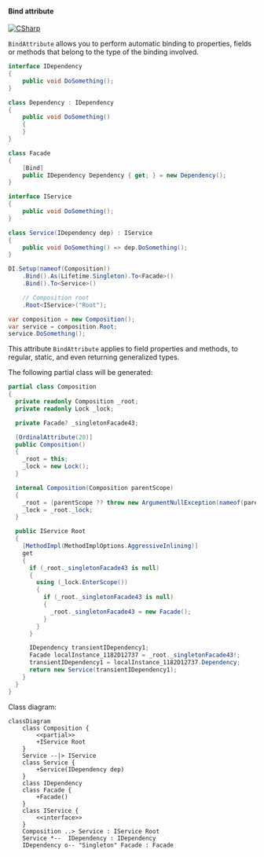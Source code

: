#### Bind attribute

[![CSharp](https://img.shields.io/badge/C%23-code-blue.svg)](../tests/Pure.DI.UsageTests/Attributes/BindAttributeScenario.cs)

`BindAttribute` allows you to perform automatic binding to properties, fields or methods that belong to the type of the binding involved.


```c#
interface IDependency
{
    public void DoSomething();
}

class Dependency : IDependency
{
    public void DoSomething()
    {
    }
}

class Facade
{
    [Bind]
    public IDependency Dependency { get; } = new Dependency();
}

interface IService
{
    public void DoSomething();
}

class Service(IDependency dep) : IService
{
    public void DoSomething() => dep.DoSomething();
}

DI.Setup(nameof(Composition))
    .Bind().As(Lifetime.Singleton).To<Facade>()
    .Bind().To<Service>()

    // Composition root
    .Root<IService>("Root");

var composition = new Composition();
var service = composition.Root;
service.DoSomething();
```

This attribute `BindAttribute` applies to field properties and methods, to regular, static, and even returning generalized types.

The following partial class will be generated:

```c#
partial class Composition
{
  private readonly Composition _root;
  private readonly Lock _lock;

  private Facade? _singletonFacade43;

  [OrdinalAttribute(20)]
  public Composition()
  {
    _root = this;
    _lock = new Lock();
  }

  internal Composition(Composition parentScope)
  {
    _root = (parentScope ?? throw new ArgumentNullException(nameof(parentScope)))._root;
    _lock = _root._lock;
  }

  public IService Root
  {
    [MethodImpl(MethodImplOptions.AggressiveInlining)]
    get
    {
      if (_root._singletonFacade43 is null)
      {
        using (_lock.EnterScope())
        {
          if (_root._singletonFacade43 is null)
          {
            _root._singletonFacade43 = new Facade();
          }
        }
      }

      IDependency transientIDependency1;
      Facade localInstance_1182D12737 = _root._singletonFacade43!;
      transientIDependency1 = localInstance_1182D12737.Dependency;
      return new Service(transientIDependency1);
    }
  }
}
```

Class diagram:

```mermaid
classDiagram
	class Composition {
		<<partial>>
		+IService Root
	}
	Service --|> IService
	class Service {
		+Service(IDependency dep)
	}
	class IDependency
	class Facade {
		+Facade()
	}
	class IService {
		<<interface>>
	}
	Composition ..> Service : IService Root
	Service *--  IDependency : IDependency
	IDependency o-- "Singleton" Facade : Facade
```

